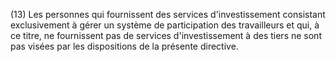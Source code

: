 (13) Les personnes qui fournissent des services d'investissement consistant exclusivement à gérer un système de participation des travailleurs et qui, à ce titre, ne fournissent pas de services d'investissement à des tiers ne sont pas visées par les dispositions de la présente directive.